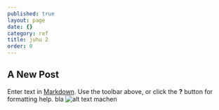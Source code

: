 ```yaml
---
published: true
layout: page
date: {}
category: ref
title: juhu 2
order: 0
---
```

## A New Post

Enter text in [Markdown](http://daringfireball.net/projects/markdown/). Use the toolbar above, or click the **?** button for formatting help.
bla
![alt text machen]({{site.baseurl}}/_posts/test.png)
